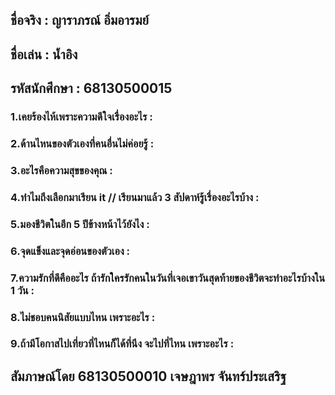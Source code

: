 ## ชื่อจริง : ญาราภรณ์ อิ่มอารมย์
## ชื่อเล่น : น้ำอิง
## รหัสนักศึกษา : 68130500015
### 1.เคยร้องไห้เพราะความดีใจเรื่องอะไร :
### 2.ด้านไหนของตัวเองที่คนอื่นไม่ค่อยรู้ :
### 3.อะไรคือความสุขของคุณ :
### 4.ทำไมถึงเลือกมาเรียน it // เรียนมาแล้ว 3 สัปดาห์รู้เรื่องอะไรบ้าง :
### 5.มองชีวิตในอีก 5 ปีข้างหน้าไว้ยังไง :
### 6.จุดแข็งและจุดอ่อนของตัวเอง :
### 7.ความรักที่ดีคืออะไร ถ้ารักใครรักคนในวันที่เจอเขาวันสุดท้ายของชีวิตจะทำอะไรบ้างใน 1 วัน :
### 8.ไม่ชอบคนนิสัยแบบไหน เพราะอะไร :
### 9.ถ้ามีโอกาสไปเที่ยวที่ไหนก็ได้ที่นึง จะไปที่ไหน เพราะอะไร :

## สัมภาษณ์โดย 68130500010 เจษฎาพร จันทร์ประเสริฐ
